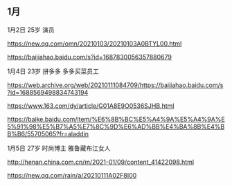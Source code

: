 ## 1月

1月2日 25岁 演员

https://new.qq.com/omn/20210103/20210103A0BTYL00.html

https://baijiahao.baidu.com/s?id=1687830056357880679

1月4日 23岁 拼多多 多多买菜员工

https://web.archive.org/web/20210111084709/https://baijiahao.baidu.com/s?id=1688569498834743194

https://www.163.com/dy/article/G01A8E9O0536SJHB.html

https://baike.baidu.com/item/%E6%8B%BC%E5%A4%9A%E5%A4%9A%E5%91%98%E5%B7%A5%E7%8C%9D%E6%AD%BB%E4%BA%8B%E4%BB%B6/55705065?fr=aladdin

1月5日 27岁 时尚博主 雅鲁藏布江女人

http://henan.china.com.cn/m/2021-01/09/content_41422098.html

https://new.qq.com/rain/a/20210111A02F8I00
